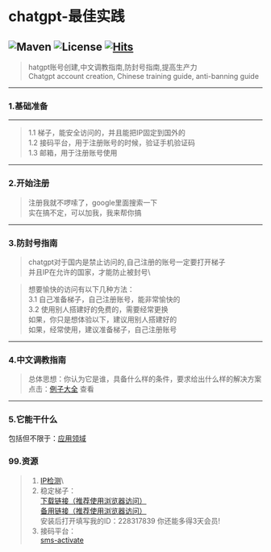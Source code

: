 # chatgpt-最佳实践
![Maven](https://img.shields.io/maven-central/v/org.apache.dubbo/dubbo.svg)
![License](https://img.shields.io/github/license/alibaba/dubbo.svg)
[![Hits](https://hits.seeyoufarm.com/api/count/incr/badge.svg?url=https%3A%2F%2Fgithub.com%2Fmirror-lhl%2Fchatgpt-practice&count_bg=%2379C83D&title_bg=%23555555&icon=&icon_color=%23E7E7E7&title=hits&edge_flat=false)](https://hits.seeyoufarm.com)
---
> hatgpt账号创建,中文调教指南,防封号指南,提高生产力\
> Chatgpt account creation, Chinese training guide, anti-banning guide
---
### 1.基础准备

---
> 1.1 梯子，能安全访问的，并且能把IP固定到国外的\
> 1.2 接码平台，用于注册账号的时候，验证手机验证码\
> 1.3 邮箱，用于注册账号使用
---
### 2.开始注册
> 注册我就不啰嗦了，google里面搜索一下\
> 实在搞不定，可以加我，我来帮你搞
---

### 3.防封号指南
> chatgpt对于国内是禁止访问的,自己注册的账号一定要打开梯子\
> 并且IP在允许的国家，才能防止被封号\

> 想要愉快的访问有以下几种方法：\
> 3.1 自己准备梯子，自己注册账号，能非常愉快的\
> 3.2 使用别人搭建好的免费的，需要经常更换\
> 如果，你只是想体验以下，建议用别人搭建好的\
> 如果，经常使用，建议准备梯子，自己注册账号
---

### 4.中文调教指南
> 总体思想：你认为它是谁，具备什么样的条件，要求给出什么样的解决方案\
> 点击：[例子大全](PROMPTS.md) 查看
---

### 5.它能干什么
包括但不限于：[应用领域](TODO.md)




### 99.资源
> 1. [IP检测](https://iplocation.com/)\
> 2. 稳定梯子：\
> [下载链接（推荐使用浏览器访问）](https://bitbucket.org/letsgogo/letsgogo_18/src/master/README.md)\
> [备用链接（推荐使用浏览器访问）](https://github.com/LetsGo666/LetsGo_4)\
> 安装后打开填写我的ID：228317839 你还能多得3天会员!
> 3. 接码平台：\
> [sms-activate](https://sms-activate.org/?ref=6463321)

